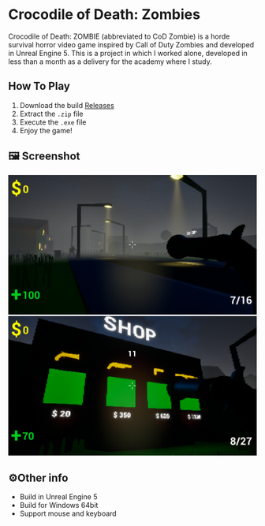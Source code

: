 # Crocodile of Death: Zombies

Crocodile of Death: ZOMBIE (abbreviated to CoD Zombie) is a horde survival horror video game inspired by Call of Duty Zombies and developed in Unreal Engine 5.
This is a project in which I worked alone, developed in less than a month as a delivery for the academy where I study.

## How To Play
1. Download the build [Releases](https://github.com/Erym03/Crocodile-of-Death--Zombies/releases/tag/Release)
2. Extract the `.zip` file
3. Execute the `.exe` file
4. Enjoy the game!

## 🖼️ Screenshot
![Gameplay](screenshot/Screenshot%202025-05-10%20130635.png)
![Gameplay](screenshot/Screenshot%202025-05-10%20130708.png)

## ⚙️Other info
- Build in Unreal Engine 5
- Build for Windows 64bit
- Support mouse and keyboard